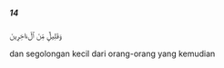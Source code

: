 ##### 14

<span class="ayah">وَقَلِيلٌۭ مِّنَ ٱلْءَاخِرِينَ</span>

<span class="ayah_translation">dan segolongan kecil dari orang-orang yang kemudian</span>

